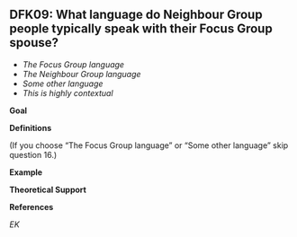 
## DFK09: What language do Neighbour Group people typically speak with their Focus Group spouse? 

- *The Focus Group language*
- *The Neighbour Group language*
- *Some other language*
- *This is highly contextual*

**Goal**



**Definitions**

(If you choose “The Focus Group language” or “Some other language” skip question 16.)

**Example**


**Theoretical Support**


**References**


_EK_
